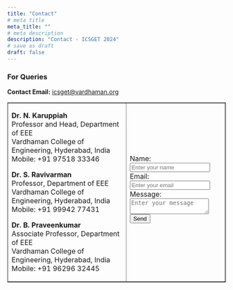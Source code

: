 ```yaml
---
title: "Contact"
# meta title
meta_title: ""
# meta description
description: "Contact - ICSGET 2024"
# save as draft
draft: false
---
```

### For Queries

**Contact Email:** icsget@vardhaman.org

<table border="1">
 <tr>
    <td>

**Dr. N. Karuppiah**<br>
Professor and Head, Department of EEE<br>
Vardhaman College of Engineering, Hyderabad, India<br>
Mobile: +91 97518 33346<br>

**Dr. S. Ravivarman**<br>
Professor, Department of EEE<br>
Vardhaman College of Engineering, Hyderabad, India<br>
Mobile: +91 99942 77431<br>

**Dr. B. Praveenkumar**<br>
Associate Professor, Department of EEE<br>
Vardhaman College of Engineering, Hyderabad, India<br>
Mobile: +91 96296 32445<br>
	</td>
    <td>
	<form action="https://airform.io/icsget@vardhaman.org" method="post">
    <label for="fname">Name:</label>
    <input type="text" name="name" placeholder="Enter your name"><br>
    <label for="email">Email:</label>
    <input type="text" name="email" placeholder="Enter your email"><br>
    <div style="vertical-align: middle"><div><label for="message">Message:</label></div></div>
    <textarea name="message" placeholder="Enter your message"></textarea><br>
    <button>Send</button>
    </form>
	</td>
 </tr>
</table>



